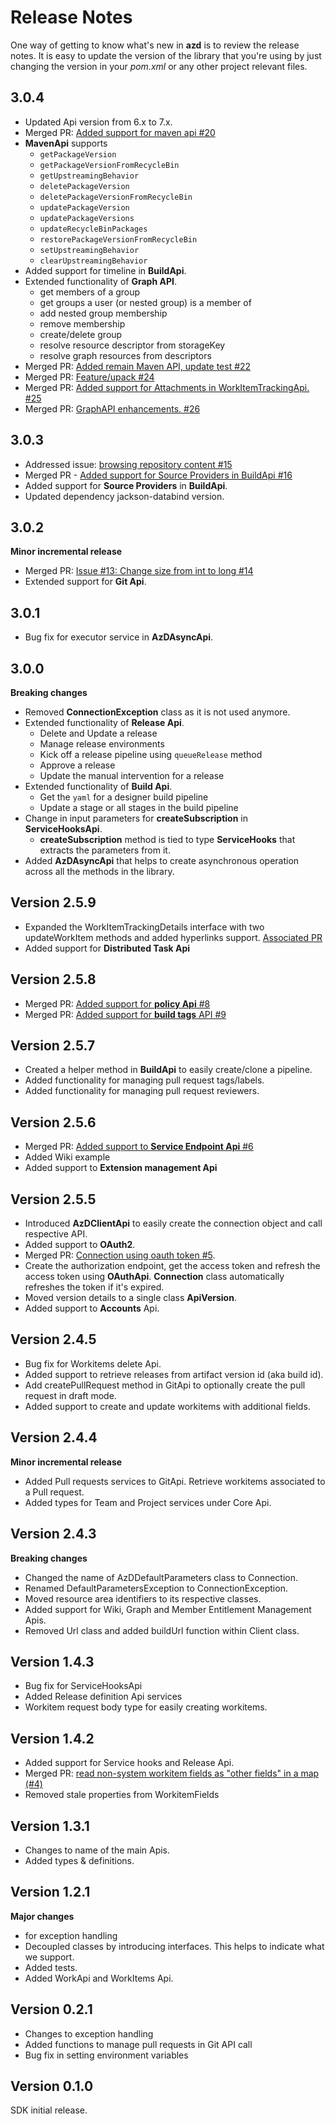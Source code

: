 # Release Notes

One way of getting to know what's new in **azd** is to review the release notes. It is easy to update the version of the library that you're using by just changing the version in your *pom.xml* or any other project relevant files.

## 3.0.4

- Updated Api version from 6.x to 7.x.
- Merged PR: [Added support for maven api #20](https://github.com/hkarthik7/azure-devops-java-sdk/pull/20)
- **MavenApi** supports
  - `getPackageVersion`
  - `getPackageVersionFromRecycleBin`
  - `getUpstreamingBehavior`
  - `deletePackageVersion`
  - `deletePackageVersionFromRecycleBin`
  - `updatePackageVersion`
  - `updatePackageVersions`
  - `updateRecycleBinPackages`
  - `restorePackageVersionFromRecycleBin`
  - `setUpstreamingBehavior`
  - `clearUpstreamingBehavior`
- Added support for timeline in **BuildApi**.
- Extended functionality of **Graph API**.
  - get members of a group
  - get groups a user (or nested group) is a member of
  - add nested group membership
  - remove membership
  - create/delete group
  - resolve resource descriptor from storageKey
  - resolve graph resources from descriptors
- Merged PR: [Added remain Maven API, update test #22](https://github.com/hkarthik7/azure-devops-java-sdk/pull/22)
- Merged PR: [Feature/upack #24](https://github.com/hkarthik7/azure-devops-java-sdk/pull/24)
- Merged PR: [Added support for Attachments in WorkItemTrackingApi. #25](https://github.com/hkarthik7/azure-devops-java-sdk/pull/25)
- Merged PR: [GraphAPI enhancements. #26](https://github.com/hkarthik7/azure-devops-java-sdk/pull/26)

## 3.0.3

- Addressed issue: [browsing repository content #15](https://github.com/hkarthik7/azure-devops-java-sdk/issues/15)
- Merged PR - [Added support for Source Providers in BuildApi #16](https://github.com/hkarthik7/azure-devops-java-sdk/pull/16)
- Added support for **Source Providers** in **BuildApi**.
- Updated dependency jackson-databind version.

## 3.0.2

**Minor incremental release**

- Merged PR: [Issue #13: Change size from int to long #14](https://github.com/hkarthik7/azure-devops-java-sdk/pull/14)
- Extended support for **Git Api**.

## 3.0.1

- Bug fix for executor service in **AzDAsyncApi**.

## 3.0.0

**Breaking changes**

- Removed **ConnectionException** class as it is not used anymore.  
- Extended functionality of **Release Api**.
  - Delete and Update a release
  - Manage release environments
  - Kick off a release pipeline using `queueRelease` method
  - Approve a release
  - Update the manual intervention for a release
- Extended functionality of **Build Api**.
  - Get the `yaml` for a designer build pipeline
  - Update a stage or all stages in the build pipeline
- Change in input parameters for **createSubscription** in **ServiceHooksApi**.
  - **createSubscription** method is tied to type **ServiceHooks** that extracts the parameters from it.
- Added **AzDAsyncApi** that helps to create asynchronous operation across all the methods in the library.

## Version 2.5.9

- Expanded the WorkItemTrackingDetails interface with two updateWorkItem methods and added hyperlinks support. [Associated PR](https://github.com/hkarthik7/azure-devops-java-sdk/pull/10)
- Added support for **Distributed Task Api**

## Version 2.5.8

- Merged PR: [Added support for **policy Api** #8](https://github.com/hkarthik7/azure-devops-java-sdk/pull/8)
- Merged PR: [Added support for **build tags** API #9](https://github.com/hkarthik7/azure-devops-java-sdk/pull/9)

## Version 2.5.7

- Created a helper method in **BuildApi** to easily create/clone a pipeline.
- Added functionality for managing pull request tags/labels.
- Added functionality for managing pull request reviewers. 

## Version 2.5.6

- Merged PR: [Added support to **Service Endpoint Api** #6](https://github.com/hkarthik7/azure-devops-java-sdk/pull/6)
- Added Wiki example
- Added support to **Extension management Api**

## Version 2.5.5

- Introduced **AzDClientApi** to easily create the connection object and call respective API.
- Added support to **OAuth2**.
- Merged PR: [Connection using oauth token #5](https://github.com/hkarthik7/azure-devops-java-sdk/pull/5).
- Create the authorization endpoint, get the access token and refresh the access token using **OAuthApi**.
**Connection** class automatically refreshes the token if it's expired.
- Moved version details to a single class **ApiVersion**.
- Added support to **Accounts** Api.

## Version 2.4.5

- Bug fix for Workitems delete Api.
- Added support to retrieve releases from artifact version id (aka build id).
- Add createPullRequest method in GitApi to optionally create the pull request in draft mode.
- Added support to create and update workitems with additional fields.

## Version 2.4.4

**Minor incremental release**

- Added Pull requests services to GitApi. Retrieve workitems associated to a Pull request.
- Added types for Team and Project services under Core Api.

## Version 2.4.3

**Breaking changes**

- Changed the name of AzDDefaultParameters class to Connection.
- Renamed DefaultParametersException to ConnectionException.
- Moved resource area identifiers to its respective classes.
- Added support for Wiki, Graph and Member Entitlement Management Apis.
- Removed Url class and added buildUrl function within Client class.

## Version 1.4.3

- Bug fix for ServiceHooksApi
- Added Release definition Api services
- Workitem request body type for easily creating workitems.

## Version 1.4.2

- Added support for Service hooks and Release Api.
- Merged PR: [read non-system workitem fields as "other fields" in a map (#4)](https://github.com/hkarthik7/azure-devops-java-sdk/pull/4)
- Removed stale properties from WorkitemFields

## Version 1.3.1

- Changes to name of the main Apis.
- Added types & definitions.

## Version 1.2.1

**Major changes**

- for exception handling
- Decoupled classes by introducing interfaces. This helps to indicate what we support.
- Added tests.
- Added WorkApi and WorkItems Api.

## Version 0.2.1

- Changes to exception handling
- Added functions to manage pull requests in Git API call
- Bug fix in setting environment variables

## Version 0.1.0

SDK initial release.
